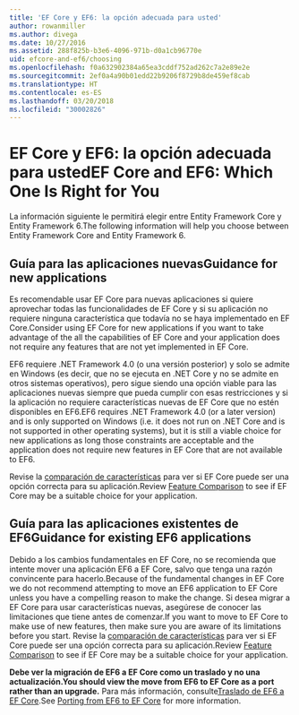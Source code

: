 ```yaml
---
title: 'EF Core y EF6: la opción adecuada para usted'
author: rowanmiller
ms.author: divega
ms.date: 10/27/2016
ms.assetid: 288f825b-b3e6-4096-971b-d0a1cb96770e
uid: efcore-and-ef6/choosing
ms.openlocfilehash: f0a632902384a65ea3cddf752ad262c7a2e89e2e
ms.sourcegitcommit: 2ef0a4a90b01edd22b9206f8729b8de459ef8cab
ms.translationtype: HT
ms.contentlocale: es-ES
ms.lasthandoff: 03/20/2018
ms.locfileid: "30002826"
---
```

# <a name="ef-core-and-ef6-which-one-is-right-for-you"></a><span data-ttu-id="117a4-102">EF Core y EF6: la opción adecuada para usted</span><span class="sxs-lookup"><span data-stu-id="117a4-102">EF Core and EF6: Which One Is Right for You</span></span>

<span data-ttu-id="117a4-103">La información siguiente le permitirá elegir entre Entity Framework Core y Entity Framework 6.</span><span class="sxs-lookup"><span data-stu-id="117a4-103">The following information will help you choose between Entity Framework Core and Entity Framework 6.</span></span>

## <a name="guidance-for-new-applications"></a><span data-ttu-id="117a4-104">Guía para las aplicaciones nuevas</span><span class="sxs-lookup"><span data-stu-id="117a4-104">Guidance for new applications</span></span>

<span data-ttu-id="117a4-105">Es recomendable usar EF Core para nuevas aplicaciones si quiere aprovechar todas las funcionalidades de EF Core y si su aplicación no requiere ninguna característica que todavía no se haya implementado en EF Core.</span><span class="sxs-lookup"><span data-stu-id="117a4-105">Consider using EF Core for new applications if you want to take advantage of the all the capabilities of EF Core and your application does not require any features that are not yet implemented in EF Core.</span></span>

<span data-ttu-id="117a4-106">EF6 requiere .NET Framework 4.0 (o una versión posterior) y solo se admite en Windows (es decir, que no se ejecuta en .NET Core y no se admite en otros sistemas operativos), pero sigue siendo una opción viable para las aplicaciones nuevas siempre que pueda cumplir con esas restricciones y si la aplicación no requiere características nuevas de EF Core que no estén disponibles en EF6.</span><span class="sxs-lookup"><span data-stu-id="117a4-106">EF6 requires .NET Framework 4.0 (or a later version) and is only supported on Windows (i.e. it does not run on .NET Core and is not supported in other operating systems), but it is still a viable choice for new applications as long those constraints are acceptable and the application does not require new features in EF Core that are not available to EF6.</span></span>

<span data-ttu-id="117a4-107">Revise la [comparación de características](features.md) para ver si EF Core puede ser una opción correcta para su aplicación.</span><span class="sxs-lookup"><span data-stu-id="117a4-107">Review [Feature Comparison](features.md) to see if EF Core may be a suitable choice for your application.</span></span>

## <a name="guidance-for-existing-ef6-applications"></a><span data-ttu-id="117a4-108">Guía para las aplicaciones existentes de EF6</span><span class="sxs-lookup"><span data-stu-id="117a4-108">Guidance for existing EF6 applications</span></span>

<span data-ttu-id="117a4-109">Debido a los cambios fundamentales en EF Core, no se recomienda que intente mover una aplicación EF6 a EF Core, salvo que tenga una razón convincente para hacerlo.</span><span class="sxs-lookup"><span data-stu-id="117a4-109">Because of the fundamental changes in EF Core we do not recommend attempting to move an EF6 application to EF Core unless you have a compelling reason to make the change.</span></span> <span data-ttu-id="117a4-110">Si desea migrar a EF Core para usar características nuevas, asegúrese de conocer las limitaciones que tiene antes de comenzar.</span><span class="sxs-lookup"><span data-stu-id="117a4-110">If you want to move to EF Core to make use of new features, then make sure you are aware of its limitations before you start.</span></span> <span data-ttu-id="117a4-111">Revise la [comparación de características](features.md) para ver si EF Core puede ser una opción correcta para su aplicación.</span><span class="sxs-lookup"><span data-stu-id="117a4-111">Review [Feature Comparison](features.md) to see if EF Core may be a suitable choice for your application.</span></span>

<span data-ttu-id="117a4-112">**Debe ver la migración de EF6 a EF Core como un traslado y no una actualización.**</span><span class="sxs-lookup"><span data-stu-id="117a4-112">**You should view the move from EF6 to EF Core as a port rather than an upgrade.**</span></span> <span data-ttu-id="117a4-113">Para más información, consulte[Traslado de EF6 a EF Core](porting/index.md).</span><span class="sxs-lookup"><span data-stu-id="117a4-113">See [Porting from EF6 to EF Core](porting/index.md) for more information.</span></span>
